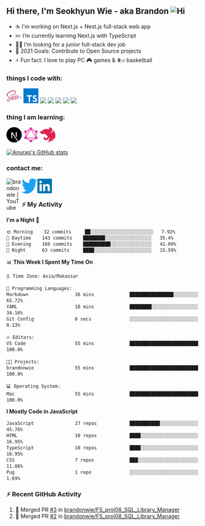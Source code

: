 ## Hi there, I'm Seokhyun Wie - aka Brandon <img src='https://qpluspicture.oss-cn-beijing.aliyuncs.com/6LjjQA/Hi.gif' alt='Hi' width="24"/>

- ☕ I'm working on Next.js + Nest.js full-stack web app
- ✏️ I’m currently learning Next.js with TypeScript
- 👨‍💻 I’m looking for a junior full-stack dev job
- 🎯 2021 Goals: Contribute to Open Source projects
- ⚡ Fun fact: I love to play PC 🎮 games️ \& ⛹️‍♂️ basketball

### things I code with:

<img src="https://raw.githubusercontent.com/devicons/devicon/master/icons/sass/sass-original.svg" width="40px"> <img src="https://raw.githubusercontent.com/devicons/devicon/master/icons/typescript/typescript-original.svg" width="40px"> <img src="https://cdn.jsdelivr.net/gh/devicons/devicon@latest/icons/javascript/javascript-original.svg" width="40px"> <img src="https://cdn.jsdelivr.net/gh/devicons/devicon@latest/icons/react/react-original.svg" width="40px"> <img src="https://cdn.jsdelivr.net/gh/devicons/devicon@latest/icons/nodejs/nodejs-plain.svg" width="40px"> <img src="https://cdn.jsdelivr.net/gh/devicons/devicon@latest/icons/git/git-original.svg" width="40px"> <img src="https://cdn.jsdelivr.net/gh/devicons/devicon@latest/icons/mongodb/mongodb-original.svg" width="40px">

### thing I am learning:

<img src="https://raw.githubusercontent.com/devicons/devicon/master/icons/nextjs/nextjs-original.svg" width="40px"> <img src="https://raw.githubusercontent.com/devicons/devicon/master/icons/graphql/graphql-plain.svg" width="40px"> <img src="https://raw.githubusercontent.com/devicons/devicon/master/icons/nestjs/nestjs-plain.svg" width="40px">

<!-- GitHub Stats -->

[![Anurag's GitHub stats](https://github-readme-stats.vercel.app/api?username=brandonwie&show_icons=true&title_color=ffc857&icon_color=8ac926&text_color=daf7dc&bg_color=151515&hide=stars&custom_title=Brandon's GitHub Stats)](https://github.com/anuraghazra/github-readme-stats)

### contact me:

[<img align="left" alt="brandonwie | YouTube" width="40px" src="https://iconape.com/wp-content/png_logo_vector/youtube-social-white-squircle.png" />][youtube] [<img align="left" alt="brandonwie | Twitter" width="40px" src="https://raw.githubusercontent.com/devicons/devicon/master/icons/twitter/twitter-original.svg" />][twitter] [<img align="left" alt="brandonwie | LinkedIn" width="40px" src="https://raw.githubusercontent.com/devicons/devicon/master/icons/linkedin/linkedin-original.svg" />][linkedin]

<br />
<br />

### ⚡ My Activity

<!--START_SECTION:waka-->
**I'm a Night 🦉** 

```text
🌞 Morning    32 commits     ██░░░░░░░░░░░░░░░░░░░░░░░   7.92% 
🌆 Daytime    143 commits    ████████░░░░░░░░░░░░░░░░░   35.4% 
🌃 Evening    166 commits    ██████████░░░░░░░░░░░░░░░   41.09% 
🌙 Night      63 commits     ████░░░░░░░░░░░░░░░░░░░░░   15.59%

```


📊 **This Week I Spent My Time On** 

```text
⌚︎ Time Zone: Asia/Makassar

💬 Programming Languages: 
Markdown                 36 mins             ████████████████░░░░░░░░░   65.72% 
YAML                     18 mins             ████████░░░░░░░░░░░░░░░░░   34.16% 
Git Config               0 secs              ░░░░░░░░░░░░░░░░░░░░░░░░░   0.13%

🔥 Editors: 
VS Code                  55 mins             █████████████████████████   100.0%

🐱‍💻 Projects: 
brandonwie               55 mins             █████████████████████████   100.0%

💻 Operating System: 
Mac                      55 mins             █████████████████████████   100.0%

```

**I Mostly Code in JavaScript** 

```text
JavaScript               27 repos            ███████████░░░░░░░░░░░░░░   45.76% 
HTML                     10 repos            ████░░░░░░░░░░░░░░░░░░░░░   16.95% 
TypeScript               10 repos            ████░░░░░░░░░░░░░░░░░░░░░   16.95% 
CSS                      7 repos             ███░░░░░░░░░░░░░░░░░░░░░░   11.86% 
Pug                      1 repo              ░░░░░░░░░░░░░░░░░░░░░░░░░   1.69%

```



<!--END_SECTION:waka-->

### ⚡ Recent GitHub Activity

<!--START_SECTION:activity-->
1. 🎉 Merged PR [#3](https://github.com/brandonwie/FS_proj08_SQL_Library_Manager/pull/3) in [brandonwie/FS_proj08_SQL_Library_Manager](https://github.com/brandonwie/FS_proj08_SQL_Library_Manager)
2. 🎉 Merged PR [#2](https://github.com/brandonwie/FS_proj08_SQL_Library_Manager/pull/2) in [brandonwie/FS_proj08_SQL_Library_Manager](https://github.com/brandonwie/FS_proj08_SQL_Library_Manager)
<!--END_SECTION:activity-->

[youtube]: https://www.youtube.com/channel/UC7tk3UT7nn3cZNC2KBdb-4Q
[linkedin]: https://linkedin.com/in/brandonwie
[twitter]: https://twitter.com/brandonwie

